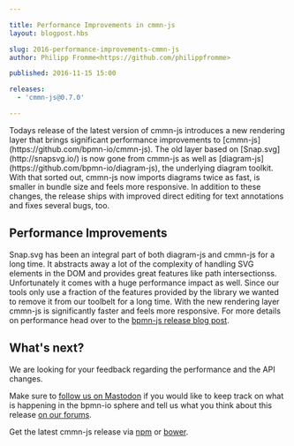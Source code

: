 ```yaml
---

title: Performance Improvements in cmmn-js
layout: blogpost.hbs

slug: 2016-performance-improvements-cmmn-js
author: Philipp Fromme<https://github.com/philippfromme>

published: 2016-11-15 15:00

releases:
  - 'cmmn-js@0.7.0'

---
```



<p class="introduction">
  Todays release of the latest version of cmmn-js introduces a new rendering layer that brings significant performance improvements to [cmmn-js](https://github.com/bpmn-io/cmmn-js).
  The old layer based on [Snap.svg](http://snapsvg.io/) is now gone from cmmn-js as well as [diagram-js](https://github.com/bpmn-io/diagram-js), the underlying diagram toolkit.
  With that sorted out, cmmn-js now imports diagrams twice as fast, is smaller in bundle size and feels more responsive.
  In addition to these changes, the release ships with improved direct editing for text annotations and fixes several bugs, too.
</p>

<!-- continue -->

## Performance Improvements

Snap.svg has been an integral part of both diagram-js and cmmn-js for a long time. It abstracts away a lot of the complexity of handling SVG elements in the DOM and provides great features like path intersectionss. Unfortunately it comes with a huge performance impact as well. Since our tools only use a fraction of the features provided by the library we wanted to remove it from our toolbelt for a long time. With the new rendering layer cmmn-js is significantly faster and feels more responsive. For more details on performance head over to the [bpmn-js release blog post](https://bpmn.io/blog/posts/2016-bpmn-js-0-18.html).

## What's next?

We are looking for your feedback regarding the performance and the API changes.

Make sure to [follow us on Mastodon](https://fosstodon.org/@bpmn_io) if you would like to keep track on what is happening in the bpmn-io sphere and tell us what you think about this release [on our forums](https://forum.bpmn.io).

Get the latest cmmn-js release via [npm](https://www.npmjs.com/package/cmmn-js) or [bower](https://github.com/bpmn-io/bower-cmmn-js).
